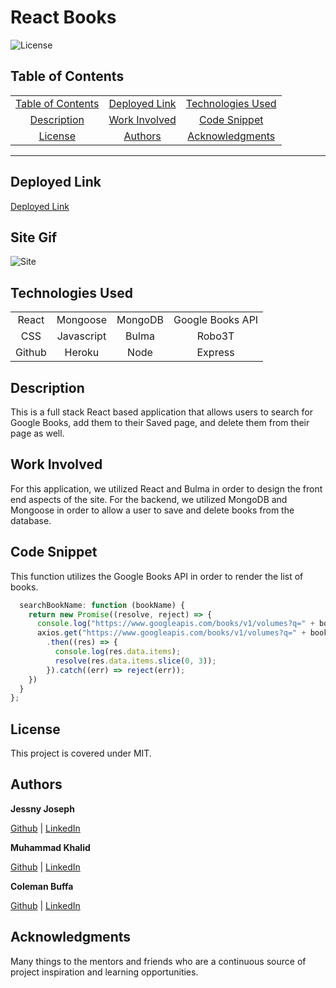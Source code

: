 # React Books

![License](https://img.shields.io/badge/license-MIT-181717?style=for-the-badge) 

## Table of Contents
||||
|:-:|:-:|:-:|
|[Table of Contents](#table-of-contents)|[Deployed Link](#deployed-link)|[Technologies Used](#technologies-used)
|[Description](#description)|[Work Involved](#work-involved)|[Code Snippet](#code-snippet)
|[License](#license)|[Authors](#authors)|[Acknowledgments](#acknowledgments)

---

## Deployed Link
[Deployed Link](https://react-books87.herokuapp.com/)

## Site Gif
![Site](./demo.gif)

## Technologies Used
|||||
|:-:|:-:|:-:|:-:|
|React|Mongoose|MongoDB|Google Books API|HTML
|CSS|Javascript|Bulma|Robo3T
|Github|Heroku|Node|Express

## Description
This is a full stack React based application that allows users to search for Google Books, add them to their Saved page, and delete them from their page as well. 

## Work Involved
For this application, we utilized React and Bulma in order to design the front end aspects of the site. For the backend, we utilized MongoDB and Mongoose in order to allow a user to save and delete books from the database. 

## Code Snippet
This function utilizes the Google Books API in order to render the list of books. 
```javascript
  searchBookName: function (bookName) {
    return new Promise((resolve, reject) => {
      console.log("https://www.googleapis.com/books/v1/volumes?q=" + bookName);
      axios.get("https://www.googleapis.com/books/v1/volumes?q=" + bookName)
        .then((res) => {
          console.log(res.data.items);
          resolve(res.data.items.slice(0, 3));
        }).catch((err) => reject(err));
    })
  }
};
```

## License
This project is covered under MIT.

## Authors

**Jessny Joseph** 

[Github](https://github.com/jessnyj) | [LinkedIn](https://www.linkedin.com/in/jessny-joseph-361515201)

**Muhammad Khalid**

[Github](https://github.com/akhalid88) | [LinkedIn](https://www.linkedin.com/in/abdullahkhalid/)

**Coleman Buffa** 

[Github](https://github.com/coleman-buffa) | [LinkedIn](https://www.linkedin.com/in/coleman-buffa/)

## Acknowledgments
Many things to the mentors and friends who are a continuous source of project inspiration and learning opportunities. 

